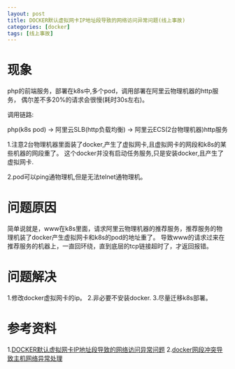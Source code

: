 ```yaml
---
layout: post 
title: DOCKER默认虚拟网卡IP地址段导致的网络访问异常问题(线上事故)
categories: [docker]
tags: [线上事故]
---
```



# 现象
php的前端服务，部署在k8s中,多个pod，调用部署在阿里云物理机器的http服务， 偶尔差不多20%的请求会很慢(耗时30s左右)。

调用链路:

php(k8s pod) -> 阿里云SLB(http负载均衡) -> 阿里云ECS(2台物理机器)http服务

1.注意2台物理机器里面装了docker,产生了虚拟网卡,且虚拟网卡的网段和k8s的某些机器的网段重了。
这个docker并没有启动任务服务,只是安装docker,且产生了虚拟网卡.

2.pod可以ping通物理机,但是无法telnet通物理机。

# 问题原因
简单说就是，www在k8s里面，请求阿里云物理机器的推荐服务，推荐服务的物理机装了docker产生虚拟网卡和k8s的pod的地址重了。
导致www的请求过来在 推荐服务的机器上，一直回环绕，直到底层的tcp链接超时了，才返回报错。


# 问题解决
1.修改docker虚拟网卡的ip。
2.非必要不安装docker.
3.尽量迁移k8s部署。


# 参考资料

1.[DOCKER默认虚拟网卡IP地址段导致的网络访问异常问题](https://blog.csdn.net/weixin_37569048/article/details/105580867)
2.[docker网段冲突导致主机网络异常处理](https://blog.51cto.com/u_14621529/5525320)